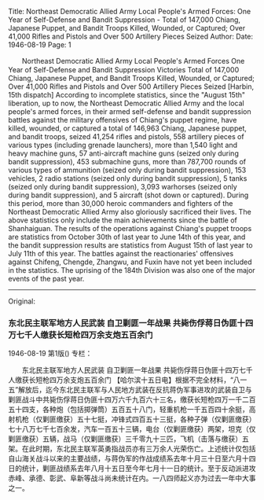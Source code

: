 Title: Northeast Democratic Allied Army Local People's Armed Forces: One Year of Self-Defense and Bandit Suppression - Total of 147,000 Chiang, Japanese Puppet, and Bandit Troops Killed, Wounded, or Captured; Over 41,000 Rifles and Pistols and Over 500 Artillery Pieces Seized
Author:
Date: 1946-08-19
Page: 1

　　Northeast Democratic Allied Army Local People's Armed Forces
    One Year of Self-Defense and Bandit Suppression Victories
    Total of 147,000 Chiang, Japanese Puppet, and Bandit Troops Killed, Wounded, or Captured; Over 41,000 Rifles and Pistols and Over 500 Artillery Pieces Seized
    [Harbin, 15th dispatch] According to incomplete statistics, since the "August 15th" liberation, up to now, the Northeast Democratic Allied Army and the local people's armed forces, in their armed self-defense and bandit suppression battles against the military offensives of Chiang's puppet regime, have killed, wounded, or captured a total of 146,963 Chiang, Japanese puppet, and bandit troops, seized 41,254 rifles and pistols, 558 artillery pieces of various types (including grenade launchers), more than 1,540 light and heavy machine guns, 57 anti-aircraft machine guns (seized only during bandit suppression), 453 submachine guns, more than 787,700 rounds of various types of ammunition (seized only during bandit suppression), 153 vehicles, 2 radio stations (seized only during bandit suppression), 5 tanks (seized only during bandit suppression), 3,093 warhorses (seized only during bandit suppression), and 5 aircraft (shot down or captured). During this period, more than 30,000 heroic commanders and fighters of the Northeast Democratic Allied Army also gloriously sacrificed their lives. The above statistics only include the main achievements since the battle of Shanhaiguan. The results of the operations against Chiang's puppet troops are statistics from October 30th of last year to June 14th of this year, and the bandit suppression results are statistics from August 15th of last year to July 11th of this year. The battles against the reactionaries' offensives against Chifeng, Chengde, Zhangwu, and Fuxin have not yet been included in the statistics. The uprising of the 184th Division was also one of the major events of the past year.



<hr /> 

Original: 


### 东北民主联军地方人民武装  自卫剿匪一年战果  共毙伤俘蒋日伪匪十四万七千人缴获长短枪四万余支炮五百余门

1946-08-19
第1版()
专栏：

　　东北民主联军地方人民武装
    自卫剿匪一年战果
    共毙伤俘蒋日伪匪十四万七千人缴获长短枪四万余支炮五百余门
    【哈尔滨十五日电】根据不完全材料，“八一五”解放后，迄今东北民主联军与人民地方武装在反抗蒋伪军事进攻的武装自卫与剿匪战斗中共毙伤俘蒋日伪匪十四万六千九百六十三名，缴获长短枪四万一千二百五十四支，各种炮（包括掷弹筒）五百五十八门，轻重机枪一千五百四十余挺，高射机枪（仅剿匪缴获）五十七挺，冲锋式四百五十三挺，各种子弹（仅剿匪缴获）七十八万七千七百余发，汽车一百五十三辆，电台（仅剿匪缴获）两架，坦克（仅剿匪缴获）五辆，战马（仅剿匪缴获）三千零九十三匹，飞机（击落与缴获）五架。在此时期，东北民主联军英勇指战员亦有三万余人光荣伤亡。上述统计仅包括自山海关战斗以来的主要战绩，与蒋伪军的作战成绩系去年十月三十日至六月十四日的统计，剿匪战绩系去年八月十五日至今年七月十一日的统计。至于反动派进攻赤峰、承德、彰武、阜新等战斗尚未统计在内。一八四师起义亦为过去一年中大事之一。
